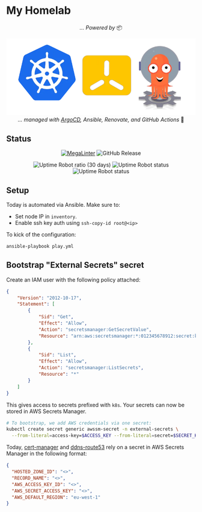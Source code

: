# My Homelab

<div align="center">

_... Powered by_ 📦

![k8s k3s argo logos](https://raw.githubusercontent.com/javydekoning/homelab/main/docs/src/assets/logo.webp)
_... managed with [ArgoCD](https://argo-cd.readthedocs.io/en/stable/), Ansible, Renovate, and GitHub Actions_ 🤖

</div>

## Status

<div align="center">

[![MegaLinter](https://img.shields.io/github/actions/workflow/status/javydekoning/homelab/.github/workflows/mega-linter.yml?branch=main&style=flat&logo=GitHub&logoColor=white&label=Linter)](https://github.com/javydekoning/homelab/actions?query=workflow%3AMegaLinter+branch%3Amain)
![GitHub Release](https://img.shields.io/github/v/release/k3s-io/k3s?style=flat&logo=github&logoColor=white&label=Kubernetes)

![Uptime Robot ratio (30 days)](https://img.shields.io/uptimerobot/ratio/m796359034-bf4a20fb15ecb491d5f31727?style=flat&logo=Ubiquiti&logoColor=white&label=Uptime%20(30%20days))
![Uptime Robot status](https://img.shields.io/uptimerobot/status/m796359034-bf4a20fb15ecb491d5f31727?style=flat&logo=plex&logoColor=white&label=Plex)
![Uptime Robot status](https://img.shields.io/uptimerobot/status/m796359034-bf4a20fb15ecb491d5f31727?style=flat&logo=jellyfin&logoColor=white&label=Jellyfin)
</div>

## Setup

Today is automated via Ansible. Make sure to:
- Set node IP in `inventory`.
- Enable ssh key auth using `ssh-copy-id root@<ip>`

To kick of the configuration:

```sh
ansible-playbook play.yml
```

## Bootstrap "External Secrets" secret

Create an IAM user with the following policy attached:

```json
{
	"Version": "2012-10-17",
	"Statement": [
		{
			"Sid": "Get",
			"Effect": "Allow",
			"Action": "secretsmanager:GetSecretValue",
			"Resource": "arn:aws:secretsmanager:*:012345678912:secret:k8s*"
		},
		{
			"Sid": "List",
			"Effect": "Allow",
			"Action": "secretsmanager:ListSecrets",
			"Resource": "*"
		}
	]
}
```

This gives access to secrets prefixed with `k8s`. Your secrets can now be stored
in AWS Secrets Manager.

```sh
# To bootstrap, we add AWS credentials via one secret:
kubectl create secret generic awssm-secret -n external-secrets \
  --from-literal=access-key=$ACCESS_KEY --from-literal=secret=$SECRET_KEY
```

Today, [cert-manager](https://cert-manager.io/) and
[ddns-route53](https://crazymax.dev/ddns-route53/) rely on a secret in AWS
Secrets Manager in the following format:

```json
{
  "HOSTED_ZONE_ID": "<>",
  "RECORD_NAME": "<>",
  "AWS_ACCESS_KEY_ID": "<>",
  "AWS_SECRET_ACCESS_KEY": "<>",
  "AWS_DEFAULT_REGION": "eu-west-1"
}
```
